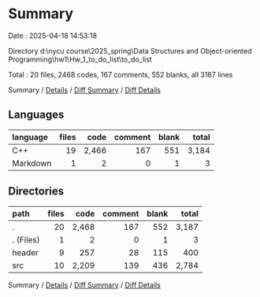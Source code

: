 # Summary

Date : 2025-04-18 14:53:18

Directory d:\\nycu course\\2025_spring\\Data Structures and Object-oriented Programming\\hw1\\Hw_1_to_do_list\\to_do_list

Total : 20 files,  2468 codes, 167 comments, 552 blanks, all 3187 lines

Summary / [Details](details.md) / [Diff Summary](diff.md) / [Diff Details](diff-details.md)

## Languages
| language | files | code | comment | blank | total |
| :--- | ---: | ---: | ---: | ---: | ---: |
| C++ | 19 | 2,466 | 167 | 551 | 3,184 |
| Markdown | 1 | 2 | 0 | 1 | 3 |

## Directories
| path | files | code | comment | blank | total |
| :--- | ---: | ---: | ---: | ---: | ---: |
| . | 20 | 2,468 | 167 | 552 | 3,187 |
| . (Files) | 1 | 2 | 0 | 1 | 3 |
| header | 9 | 257 | 28 | 115 | 400 |
| src | 10 | 2,209 | 139 | 436 | 2,784 |

Summary / [Details](details.md) / [Diff Summary](diff.md) / [Diff Details](diff-details.md)